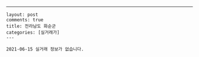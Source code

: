 ---
    layout: post
    comments: true
    title: 전라남도 화순군
    categories: [실거래가]
    ---

    2021-06-15 실거래 정보가 없습니다.

    